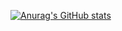 [![Anurag's GitHub stats](https://github-readme-stats.vercel.app/api?username=S8msGITcode)](https://github.com/anuraghazra/github-readme-stats)

